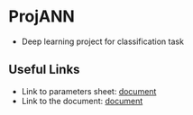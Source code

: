 # ProjANN
- Deep learning project for classification task
## Useful Links
- Link to parameters sheet: [document](https://docs.google.com/spreadsheets/d/18IxTlrLJBwZXwtYXFF0cb-Xx1ivU_Sk60N0ErkpziKY/edit?usp=sharing)
- Link to the document: [document](https://docs.google.com/document/d/1zpJ6ajM2O8vy8zCpS_sq_j486CHori_rfrzD_VgqQcA/edit?usp=sharing)
